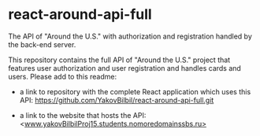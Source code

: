 # react-around-api-full

The API of "Around the U.S." with authorization and registration handled by the back-end server.

This repository contains the full API of "Around the U.S." project that features user authorization and user registration and handles cards and users. Please add to this readme:

* a link to repository with the complete React application which uses this API:
<https://github.com/YakovBilbil/react-around-api-full.git>

* a link to the website that hosts the API:
 <www.yakovBilbilProj15.students.nomoredomainssbs.ru>
